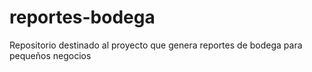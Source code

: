 # reportes-bodega
Repositorio destinado al proyecto que genera reportes de bodega para pequeños negocios
